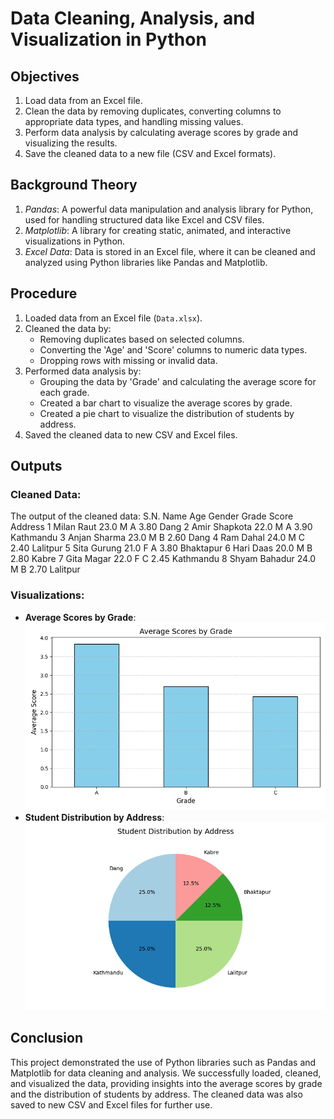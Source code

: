 # Data Cleaning, Analysis, and Visualization in Python

## Objectives

1. Load data from an Excel file.
2. Clean the data by removing duplicates, converting columns to appropriate data types, and handling missing values.
3. Perform data analysis by calculating average scores by grade and visualizing the results.
4. Save the cleaned data to a new file (CSV and Excel formats).

## Background Theory

1. *Pandas*: A powerful data manipulation and analysis library for Python, used for handling structured data like Excel and CSV files.
2. *Matplotlib*: A library for creating static, animated, and interactive visualizations in Python.
3. *Excel Data*: Data is stored in an Excel file, where it can be cleaned and analyzed using Python libraries like Pandas and Matplotlib.

## Procedure

1. Loaded data from an Excel file (`Data.xlsx`).
2. Cleaned the data by:
   - Removing duplicates based on selected columns.
   - Converting the 'Age' and 'Score' columns to numeric data types.
   - Dropping rows with missing or invalid data.
3. Performed data analysis by:
   - Grouping the data by 'Grade' and calculating the average score for each grade.
   - Created a bar chart to visualize the average scores by grade.
   - Created a pie chart to visualize the distribution of students by address.
4. Saved the cleaned data to new CSV and Excel files.

## Outputs

### Cleaned Data:
The output of the cleaned data:
   S.N.           Name   Age Gender Grade  Score    Address
      1     Milan Raut  23.0      M     A   3.80       Dang
      2  Amir Shapkota  22.0      M     A   3.90  Kathmandu
      3   Anjan Sharma  23.0      M     B   2.60       Dang
      4      Ram Dahal  24.0      M     C   2.40   Lalitpur
      5    Sita Gurung  21.0      F     A   3.80  Bhaktapur
      6      Hari Daas  20.0      M     B   2.80      Kabre
      7     Gita Magar  22.0      F     C   2.45  Kathmandu
      8  Shyam Bahadur  24.0      M     B   2.70   Lalitpur

### Visualizations:
- **Average Scores by Grade**:![alt text](average_scores_by_grade.png)
- **Student Distribution by Address**:![alt text](student_distribution_by_address.png)

## Conclusion

This project demonstrated the use of Python libraries such as Pandas and Matplotlib for data cleaning and analysis. We successfully loaded, cleaned, and visualized the data, providing insights into the average scores by grade and the distribution of students by address. The cleaned data was also saved to new CSV and Excel files for further use.